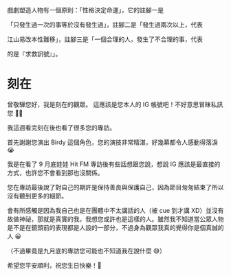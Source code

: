 戲劇塑造人物有一個原則：「性格決定命運」，它的註腳一是

「只發生過一次的事等於沒有發生過」，註腳二是「發生過兩次以上，代表

江山易改本性難移」，註腳三是「一個合理的人，發生了不合理的事，代表

的是『求救訊號』」。

# 刻在

曾敬驊您好，我是刻在的觀眾。
這應該是您本人的 IG 帳號吧！不好意思冒昧私訊您 🙇‍♀️

我這週看完刻在後也看了很多您的專訪。

首先謝謝您演出 Birdy 這個角色，您的演技非常精湛，好幾幕都令人感動得落淚 😭

我是在看了 9 月底娃娃 Hit FM 專訪後有些話想跟您說，想說 IG 應該是最直接的方式，也許您不會看到那也沒關係。

您在專訪最後說了對自己的期許是保持善良與保護自己，因為節目匆匆結束了所以沒有聽到更多的細節。

會有所感觸是因為我自己也是在團體中不太講話的人（被 cue 到才講 XD）並沒有故做神祕，那就是真實的我，我想您或許也是這樣的人。雖然我不知道當公眾人物是不是在鏡頭前的表現都是人設的一部分，不過身為觀眾我真的覺得你是個真誠的人 😀

（不過畢竟是九月底的專訪您可能也不知道我在說什麼 😅）

希望您平安順利，祝您生日快樂！🎂
